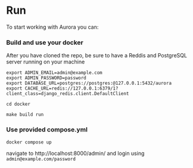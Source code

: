 # Run

To start working with Aurora you can:


### Build and use your docker

After you have cloned the repo, be sure to have a Reddis and PostgreSQL server running on your machine

    export ADMIN_EMAIL=admin@example.com
    export ADMIN_PASSWORD=password
    export DATABASE_URL=postgres://postgres:@127.0.0.1:5432/aurora
    export CACHE_URL=redis://127.0.0.1:6379/1?client_class=django_redis.client.DefaultClient

    cd docker

    make build run


### Use provided compose.yml

    docker compose up

navigate to http://localhost:8000/admin/ and login using `admin@example.com/password`
